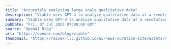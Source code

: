 ```yaml
---
title: "Accurately analyzing large scale qualitative data"
description: "Viable uses GPT-4 to analyze qualitative data at a revolutionary scale with unparalleled accuracy."
summary: "Viable uses GPT-4 to analyze qualitative data at a revolutionary scale with unparalleled accuracy."
pubDate: "Fri, 07 Jul 2023 07:00:00 GMT"
source: "OpenAI Blog"
url: "https://openai.com/blog/viable"
thumbnail: "https://raisex-llc.github.io/ai-news-curation-site/assets/openai_logo.png"
---
```



